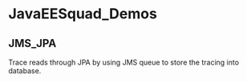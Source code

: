 # JavaEESquad_Demos

## JMS_JPA

Trace reads through JPA by using JMS queue to store the tracing into database.
